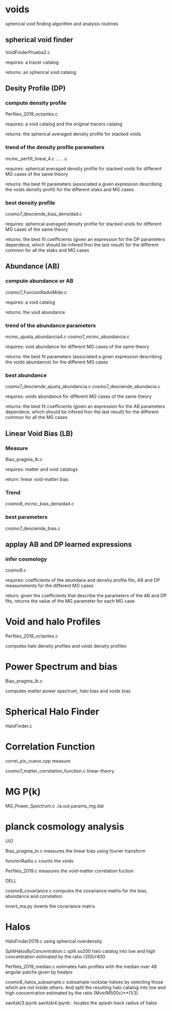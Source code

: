 # voids
spherical void finding algorithm and analysis routines


## spherical void finder
VoidFinderPrueba2.c

requires: a tracer catalog

returns: an spherical void catalog






## Desity Profile (DP)

### compute density profile
Perfiles_2019_octantes.c

requires: a void catalog and the original tracers catalog

returns: the spherical averaged density profile for stacked voids


### trend of the density profile parameters
mcmc_perfill_lineal_4.c ..... .c

requires: spherical averaged density profile for stacked voids for different MG cases of the same theory

returns: the best fit parameters (associated a given expression describing the voids density profil) for the different staks and MG cases

### best density profile
cosmo7_desciende_bias_densidad.c


requires: spherical averaged density profile for stacked voids for different MG cases of the same theory

returns: the best fit coefficients (given an expression for the DP parameters dependece, which should be infered fron the last result) for the different common for all the staks and MG cases






## Abundance (AB)

### compute abundance or AB
cosmo7_FuncionRadioMide.c


requires: a void catalog

returns: the void abundance


### trend of the abundance parameters
mcmc_ajusta_abundancia4.c
cosmo7_mcmc_abundancia.c

requires: void abundance for different MG cases of the same theory

returns: the best fit parameters (associated a given expression describing the voids abundance) for the different MG cases

### best abundance
cosmo7_desciende_ajusta_abundancia.c
cosmo7_desciende_abundacia.c

requires: voids abundance for different MG cases of the same theory

returns: the best fit coefficients (given an expression for the AB parameters dependece, which should be infered fron the last result) for the different common for all the MG cases




## Linear Void Bias (LB)


### Measure
Bias_pragma_lb.c

requires: matter and void catalogs

return: linear void-matter bias

### Trend
cosmo8_mcmc_bias_densidad.c

### best parameters
cosmo7_desciende_bias.c






## applay AB and DP learned expressions

### infer cosmology
cosmo8.c

requires: coefficients of the abundace and density profile fits, AB and DP measurements for the different MG cases

return: given the coefficients that describe the parameters of the AB and DP fits, returns the value of the MG parameter for each MG case









# Void and halo Profiles
Perfiles_2018_octantes.c

computes halo density profiles and voids density profiles


# Power Spectrum and bias
Bias_pragma_lb.c

computes matter power spectrum, halo bias and voids bias


# Spherical Halo Finder
HaloFinder.c


# Correlation Function
correl_pix_nuevo.cpp  measure

cosmo7_matter_correlation_function.c  linear-theory




# MG P(k)
MG_Power_Spectrum.c ./a.out params_mg.dat





# planck cosmology analysis

UiO

Bias_pragma_ln.c measures the linear bias using fourier transform

funcionRadio.c counts the voids

Perfiles_2019.c measures the void-matter correlation fuction

DELL

cosmo8_covariance.c computes the covariance matrix for the bias, abundance and correlation

invert_ma.py inverts the covariance matrix





# Halos

HaloFinder2019.c using spherical overdensity

SplitHalosByConcentration.c split so200 halo catalog into low and high concentration estimated by the ratio r200/r400

Perfiles_2019_median.c estimates halo profiles with the median over 48 angular patchs given by healpix

cosmo8_halos_subsample.c subsample rockstar haloes by selecting those which are not inside others. And split the resulting halo catalog into low and high concentration estimated by the ratio (Mvir/M500c)**(1/3)

savitzki3.ipynb savitzki4.ipynb : locates the splash-back radius of halos


